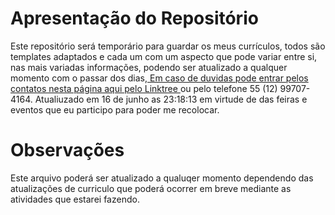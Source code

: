 #  Apresentação do Repositório
Este repositório será temporário para guardar os meus currículos, todos são templates adaptados e cada um com um aspecto que pode variar entre si, nas mais variadas informações, podendo ser atualizado a qualquer momento com o passar dos dias,<a href="https://linktr.ee/PedroSilva201"> Em caso de duvidas pode entrar pelos contatos nesta página aqui pelo Linktree </a> ou pelo telefone 55 (12) 99707-4164.
Atualiuzado em 16 de junho as 23:18:13 em virtude de das feiras e eventos que eu participo para poder me recolocar.

# Observações
Este arquivo poderá ser atualizado a qualuqer momento dependendo das atualizações de curriculo que poderá ocorrer em breve mediante as atividades que estarei fazendo.
